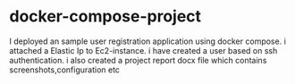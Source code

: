 # docker-compose-project
I deployed an sample user registration application using docker compose.
i attached a Elastic Ip to Ec2-instance.
i have created a user based on ssh authentication.
i also created a project report docx file  which contains screenshots,configuration etc
